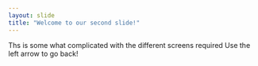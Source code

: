 ```yaml
---
layout: slide
title: "Welcome to our second slide!"
---
```

Ths is some what complicated with the different screens required
Use the left arrow to go back!
